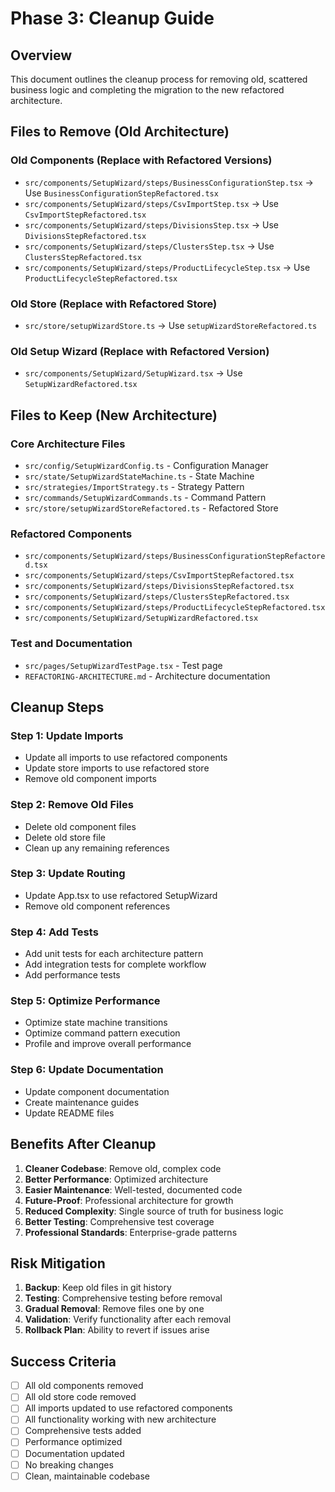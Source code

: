 # Phase 3: Cleanup Guide

## Overview
This document outlines the cleanup process for removing old, scattered business logic and completing the migration to the new refactored architecture.

## Files to Remove (Old Architecture)

### Old Components (Replace with Refactored Versions)
- `src/components/SetupWizard/steps/BusinessConfigurationStep.tsx` → Use `BusinessConfigurationStepRefactored.tsx`
- `src/components/SetupWizard/steps/CsvImportStep.tsx` → Use `CsvImportStepRefactored.tsx`
- `src/components/SetupWizard/steps/DivisionsStep.tsx` → Use `DivisionsStepRefactored.tsx`
- `src/components/SetupWizard/steps/ClustersStep.tsx` → Use `ClustersStepRefactored.tsx`
- `src/components/SetupWizard/steps/ProductLifecycleStep.tsx` → Use `ProductLifecycleStepRefactored.tsx`

### Old Store (Replace with Refactored Store)
- `src/store/setupWizardStore.ts` → Use `setupWizardStoreRefactored.ts`

### Old Setup Wizard (Replace with Refactored Version)
- `src/components/SetupWizard/SetupWizard.tsx` → Use `SetupWizardRefactored.tsx`

## Files to Keep (New Architecture)

### Core Architecture Files
- `src/config/SetupWizardConfig.ts` - Configuration Manager
- `src/state/SetupWizardStateMachine.ts` - State Machine
- `src/strategies/ImportStrategy.ts` - Strategy Pattern
- `src/commands/SetupWizardCommands.ts` - Command Pattern
- `src/store/setupWizardStoreRefactored.ts` - Refactored Store

### Refactored Components
- `src/components/SetupWizard/steps/BusinessConfigurationStepRefactored.tsx`
- `src/components/SetupWizard/steps/CsvImportStepRefactored.tsx`
- `src/components/SetupWizard/steps/DivisionsStepRefactored.tsx`
- `src/components/SetupWizard/steps/ClustersStepRefactored.tsx`
- `src/components/SetupWizard/steps/ProductLifecycleStepRefactored.tsx`
- `src/components/SetupWizard/SetupWizardRefactored.tsx`

### Test and Documentation
- `src/pages/SetupWizardTestPage.tsx` - Test page
- `REFACTORING-ARCHITECTURE.md` - Architecture documentation

## Cleanup Steps

### Step 1: Update Imports
- Update all imports to use refactored components
- Update store imports to use refactored store
- Remove old component imports

### Step 2: Remove Old Files
- Delete old component files
- Delete old store file
- Clean up any remaining references

### Step 3: Update Routing
- Update App.tsx to use refactored SetupWizard
- Remove old component references

### Step 4: Add Tests
- Add unit tests for each architecture pattern
- Add integration tests for complete workflow
- Add performance tests

### Step 5: Optimize Performance
- Optimize state machine transitions
- Optimize command pattern execution
- Profile and improve overall performance

### Step 6: Update Documentation
- Update component documentation
- Create maintenance guides
- Update README files

## Benefits After Cleanup

1. **Cleaner Codebase**: Remove old, complex code
2. **Better Performance**: Optimized architecture
3. **Easier Maintenance**: Well-tested, documented code
4. **Future-Proof**: Professional architecture for growth
5. **Reduced Complexity**: Single source of truth for business logic
6. **Better Testing**: Comprehensive test coverage
7. **Professional Standards**: Enterprise-grade patterns

## Risk Mitigation

1. **Backup**: Keep old files in git history
2. **Testing**: Comprehensive testing before removal
3. **Gradual Removal**: Remove files one by one
4. **Validation**: Verify functionality after each removal
5. **Rollback Plan**: Ability to revert if issues arise

## Success Criteria

- [ ] All old components removed
- [ ] All old store code removed
- [ ] All imports updated to use refactored components
- [ ] All functionality working with new architecture
- [ ] Comprehensive tests added
- [ ] Performance optimized
- [ ] Documentation updated
- [ ] No breaking changes
- [ ] Clean, maintainable codebase 
